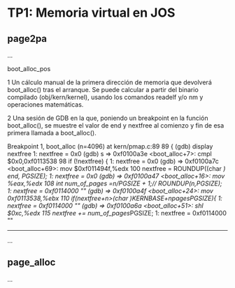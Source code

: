TP1: Memoria virtual en JOS
===========================

page2pa
-------

...



boot_alloc_pos 

1 Un cálculo manual de la primera dirección de memoria que devolverá boot_alloc() tras el arranque. Se puede
 calcular a partir del binario compilado (obj/kern/kernel), usando los comandos readelf y/o nm y operaciones
 matemáticas.

2 Una sesión de GDB en la que, poniendo un breakpoint en la función boot_alloc(), se muestre el valor de end y
 nextfree al comienzo y fin de esa primera llamada a boot_alloc().


Breakpoint 1, boot_alloc (n=4096) at kern/pmap.c:89
89	{
(gdb) display nextfree
1: nextfree = 0x0
(gdb) s
=> 0xf0100a3e <boot_alloc+7>:	cmpl   $0x0,0xf0113538
98		if (!nextfree) {
1: nextfree = 0x0
(gdb) 
=> 0xf0100a7c <boot_alloc+69>:	mov    $0xf011494f,%edx
100			nextfree = ROUNDUP((char *) end, PGSIZE);
1: nextfree = 0x0
(gdb) 
=> 0xf0100a47 <boot_alloc+16>:	mov    %eax,%edx
108	       int num_of_pages =n/PGSIZE + 1;// ROUNDUP(n,PGSIZE);
1: nextfree = 0xf0114000 ""
(gdb) 
=> 0xf0100a4f <boot_alloc+24>:	mov    0xf0113538,%ebx
110		if(nextfree+n>(char *)KERNBASE+npages*PGSIZE){
1: nextfree = 0xf0114000 ""
(gdb) 
=> 0xf0100a6a <boot_alloc+51>:	shl    $0xc,%edx
115			nextfree += num_of_pages*PGSIZE;
1: nextfree = 0xf0114000 ""

--------------

...


page_alloc
----------

...


